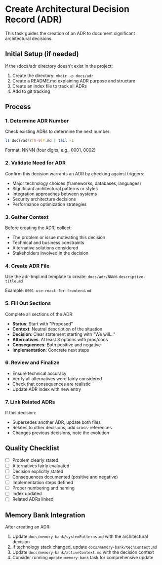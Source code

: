 # Create Architectural Decision Record (ADR)

This task guides the creation of an ADR to document significant architectural decisions.

## Initial Setup (if needed)

If the /docs/adr directory doesn't exist in the project:
1. Create the directory: `mkdir -p docs/adr`
2. Create a README.md explaining ADR purpose and structure
3. Create an index file to track all ADRs
4. Add to git tracking

## Process

### 1. Determine ADR Number

Check existing ADRs to determine the next number:
```bash
ls docs/adr/[0-9]*.md | tail -1
```

Format: NNNN (four digits, e.g., 0001, 0002)

### 2. Validate Need for ADR

Confirm this decision warrants an ADR by checking against triggers:
- Major technology choices (frameworks, databases, languages)
- Significant architectural patterns or styles
- Integration approaches between systems
- Security architecture decisions
- Performance optimization strategies

### 3. Gather Context

Before creating the ADR, collect:
- The problem or issue motivating this decision
- Technical and business constraints
- Alternative solutions considered
- Stakeholders involved in the decision

### 4. Create ADR File

Use the adr-tmpl.md template to create:
`docs/adr/NNNN-descriptive-title.md`

Example: `0001-use-react-for-frontend.md`

### 5. Fill Out Sections

Complete all sections of the ADR:
- **Status**: Start with "Proposed"
- **Context**: Neutral description of the situation
- **Decision**: Clear statement starting with "We will..."
- **Alternatives**: At least 3 options with pros/cons
- **Consequences**: Both positive and negative
- **Implementation**: Concrete next steps

### 6. Review and Finalize

- Ensure technical accuracy
- Verify all alternatives were fairly considered
- Check that consequences are realistic
- Update ADR index with new entry

### 7. Link Related ADRs

If this decision:
- Supersedes another ADR, update both files
- Relates to other decisions, add cross-references
- Changes previous decisions, note the evolution

## Quality Checklist

- [ ] Problem clearly stated
- [ ] Alternatives fairly evaluated
- [ ] Decision explicitly stated
- [ ] Consequences documented (positive and negative)
- [ ] Implementation steps defined
- [ ] Proper numbering and naming
- [ ] Index updated
- [ ] Related ADRs linked

## Memory Bank Integration

After creating an ADR:
1. Update `docs/memory-bank/systemPatterns.md` with the architectural decision
2. If technology stack changed, update `docs/memory-bank/techContext.md`
3. Update `docs/memory-bank/activeContext.md` with the decision context
4. Consider running `update-memory-bank` task for comprehensive update